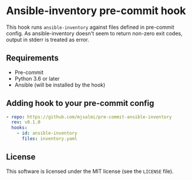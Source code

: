 # Ansible-inventory pre-commit hook

This hook runs `ansible-inventory` against files defined in pre-commit config. As ansible-inventory doesn't seem to return non-zero exit codes, output in stderr is treated as error.

## Requirements

* Pre-commit
* Python 3.6 or later
* Ansible (will be installed by the hook)

## Adding hook to your pre-commit config

```yaml
- repo: https://github.com/mjsalmi/pre-commit-ansible-inventory
  rev: v0.1.0
  hooks:
    - id: ansible-inventory
      files: inventory.yaml
```

## License

This software is licensed under the MIT license (see the `LICENSE` file).
